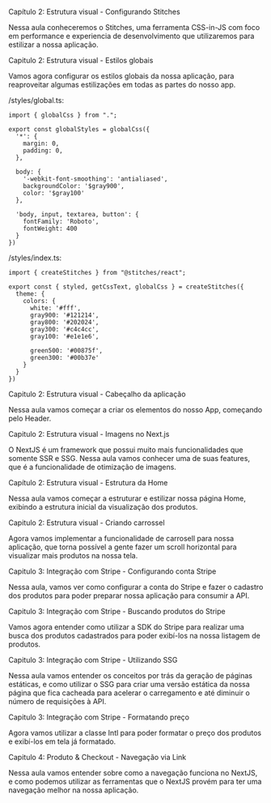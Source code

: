 Capítulo 2: Estrutura visual - Configurando Stitches

Nessa aula conheceremos o Stitches, uma ferramenta CSS-in-JS com foco em performance e experiencia de desenvolvimento que utilizaremos para estilizar a nossa aplicação.

Capitulo 2: Estrutura visual - Estilos globais

Vamos agora configurar os estilos globais da nossa aplicação, para reaproveitar algumas estilizações em todas as partes do nosso app.

/styles/global.ts:

```
import { globalCss } from ".";

export const globalStyles = globalCss({
  '*': {
    margin: 0,
    padding: 0,
  },

  body: {
    '-webkit-font-smoothing': 'antialiased',
    backgroundColor: '$gray900',
    color: '$gray100'
  },

  'body, input, textarea, button': {
    fontFamily: 'Roboto',
    fontWeight: 400
  }
})
```

/styles/index.ts:

```
import { createStitches } from "@stitches/react";

export const { styled, getCssText, globalCss } = createStitches({
  theme: {
    colors: {
      white: '#fff',
      gray900: '#121214',
      gray800: '#202024',
      gray300: '#c4c4cc',
      gray100: '#e1e1e6',

      green500: '#00875f',
      green300: '#00b37e'
    }
  }
})
```

Capitulo 2: Estrutura visual - Cabeçalho da aplicação

Nessa aula vamos começar a criar os elementos do nosso App, começando pelo Header.


Capitulo 2: Estrutura visual - Imagens no Next.js

O NextJS é um framework que possui muito mais funcionalidades que somente SSR e SSG. Nessa aula vamos conhecer uma de suas features, que é a funcionalidade de otimização de imagens.

Capítulo 2: Estrutura visual - Estrutura da Home

Nessa aula vamos começar a estruturar e estilizar nossa página Home, exibindo a estrutura inicial da visualização dos produtos.

Capitulo 2: Estrutura visual - Criando carrossel

Agora vamos implementar a funcionalidade de carrosell para nossa aplicação, que torna possível a gente fazer um scroll horizontal para visualizar mais produtos na nossa tela.

Capitulo 3: Integração com Stripe - Configurando conta Stripe

Nessa aula, vamos ver como configurar a conta do Stripe e fazer o cadastro dos produtos para poder preparar nossa aplicação para consumir a API.


Capitulo 3: Integração com Stripe - Buscando produtos do Stripe

Vamos agora entender como utilizar a SDK do Stripe para realizar uma busca dos produtos cadastrados para poder exibí-los na nossa listagem de produtos.


Capitulo 3: Integração com Stripe - Utilizando SSG

Nessa aula vamos entender os conceitos por trás da geração de páginas estáticas, e como utilizar o SSG para criar uma versão estática da nossa página que fica cacheada para acelerar o carregamento e até diminuir o número de requisições à API.


Capitulo 3: Integração com Stripe - Formatando preço

Agora vamos utilizar a classe Intl para poder formatar o preço dos produtos e exibí-los em tela já formatado.

Capitulo 4: Produto & Checkout - Navegação via Link

Nessa aula vamos entender sobre como a navegação funciona no NextJS, e como podemos utilizar as ferramentas que o NextJS provém para ter uma navegação melhor na nossa aplicação.